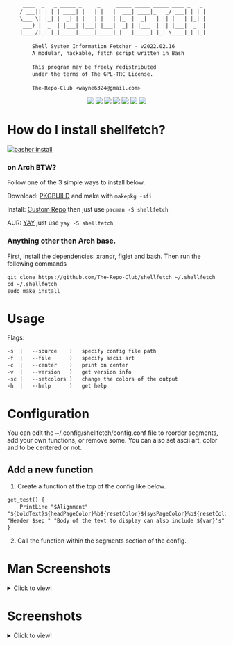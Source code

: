 ```
	 ____  _   _ _____ _	 _	   _____ _____ _____ ____ _   _
	/ ___|| | | | ____| |	| |   |  ___| ____|_   _/ ___| | | |
	\___ \| |_| |  _| | |	| |   | |_	|  _|	| || |	 | |_| |
	 ___) |  _	| |___| |___| |___|  _| | |___	| || |___|	_  |
	|____/|_| |_|_____|_____|_____|_|	|_____| |_| \____|_| |_|

		Shell System Information Fetcher - v2022.02.16
		A modular, hackable, fetch script written in Bash

		This program may be freely redistributed
		under the terms of The GPL-TRC License.

		The-Repo-Club <wayne6324@gmail.com>
```

<p align='center'>
	<img src='https://img.shields.io/badge/Maintained-Yes-green?colorA=434c5e&colorB=ff59f9&style=flat-square'>
	<img src='https://img.shields.io/github/last-commit/The-Repo-Club/shellfetch?colorA=434c5e&colorB=ff59f9&style=flat-square'>
	<img src='https://img.shields.io/github/repo-size/The-Repo-Club/shellfetch?colorA=434c5e&colorB=ff59f9&style=flat-square'>
	<img src='https://img.shields.io/github/issues/The-Repo-Club/shellfetch?colorA=434c5e&colorB=ff59f9&style=flat-square'>
	<img src='https://img.shields.io/github/stars/The-Repo-Club/shellfetch?colorA=434c5e&colorB=ff59f9&style=flat-square'>
	<img src='https://img.shields.io/github/forks/The-Repo-Club/shellfetch?colorA=434c5e&colorB=ff59f9&style=flat-square'>
	<img src='https://img.shields.io/github/commit-activity/m/The-Repo-Club/shellfetch?colorA=434c5e&colorB=ff59f9&style=flat-square'>
</p>

# How do I install shellfetch?

[![basher install](https://www.basher.it/assets/logo/basher_install.svg)](https://github.com/basherpm/basher)

### on Arch BTW?

Follow one of the 3 simple ways to install below.

Download: [PKGBUILD](https://github.com/The-Repo-Club/ArchAUR/raw/main/shellfetch/PKGBUILD) and make with `makepkg -sfi`

Install: [Custom Repo](https://arch.therepo.club/) then just use `pacman -S shellfetch`

AUR: [YAY](https://aur.archlinux.org/packages/shellfetch) just use `yay -S shellfetch`

### Anything other then Arch base.

First, install the dependencies: xrandr, figlet and bash.
Then run the following commands

```
git clone https://github.com/The-Repo-Club/shellfetch ~/.shellfetch
cd ~/.shellfetch
sudo make install
```

# Usage

Flags:

```
-s	|	--source	)	specify config file path
-f	|	--file		)	specify ascii art
-c	|	--center	)	print on center
-v	|	--version	)	get version info
-sc	|	--setcolors	)	change the colors of the output
-h	|	--help		)	get help
```

# Configuration

You can edit the ~/.config/shellfetch/config.conf file to reorder segments, add your own functions, or remove some.
You can also set ascii art, color and to be centered or not.

## Add a new function

1. Create a function at the top of the config like below.

```
get_test() {
	PrintLine "$Alignment" "${boldText}${headPageColor}%b${resetColor}${sysPageColor}%b${resetColor}" "Header $sep " "Body of the text to display can also include ${var}'s"
}
```

2. Call the function within the segments section of the config.

# Man Screenshots

<details>
	<summary>Click to view!</summary>

<img src="screenshots/man.png" alt="man" style="max-width: 100%;">

</details>

# Screenshots

<details>
	<summary>Click to view!</summary>

<img src="screenshots/1.png" alt="screenshot1" style="max-width: 100%;">
<img src="screenshots/2.png" alt="screenshot2" style="max-width: 100%;">
<img src="screenshots/3.png" alt="screenshot3" style="max-width: 100%;">
<img src="screenshots/4.png" alt="screenshot4" style="max-width: 100%;">

</details>
